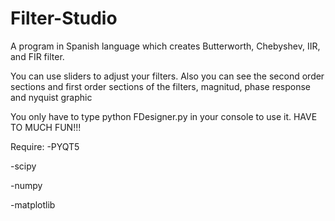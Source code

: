 # Filter-Studio
A program in Spanish language which creates Butterworth, Chebyshev, IIR, and FIR filter. 

You can use sliders to adjust your filters.  Also you can see the second order sections and first order sections of the filters, magnitud, phase response and nyquist graphic

You only have to type python FDesigner.py in your console to use it. HAVE TO MUCH FUN!!!

Require:
-PYQT5

-scipy

-numpy

-matplotlib
